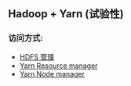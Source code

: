 ## Hadoop + Yarn (试验性)


### 访问方式:
 * <a href="{$T.publicEndpoints.namenode_primary_50070.url}" target="_blank">HDFS 管理</a>
 * <a href="{$T.publicEndpoints.yarn_resourcemanager_8088.url}" target="_blank">Yarn Resource manager</a>
 * <a href="{$T.publicEndpoints.yarn_nodemanager_8042.url}" target="_blank">Yarn Node manager</a>
